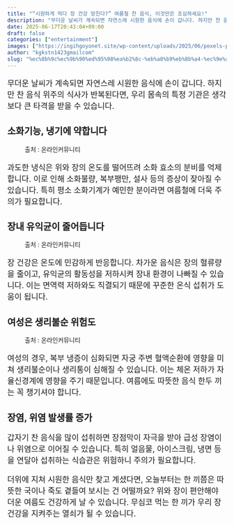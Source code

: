 ```yaml
---
title: "“시원하게 먹다 장 건강 망친다?” 여름철 찬 음식, 이것만은 조심하세요!"
description: "무더운 날씨가 계속되면 자연스레 시원한 음식에 손이 갑니다. 하지만 찬 음식 위주의 식사가 반복된다면, 우리 몸속의 특정 기관은 생각보다 큰 타격을 받을 수 있습니다."
date: 2025-06-17T20:43:04+09:00
draft: false
categories: ["entertainment"]
images: ["https://ingihgoyonet.site/wp-content/uploads/2025/06/pexels-pixabay-434259-1024x657.jpg", "https://ingihgoyonet.site/wp-content/uploads/2025/06/pexels-n-voitkevich-4641445-683x1024.jpg", "https://ingihgoyonet.site/wp-content/uploads/2025/06/pexels-cottonbro-6473737-683x1024.jpg"]
author: "kgkstn1423gmailcom"
slug: "%ec%8b%9c%ec%9b%90%ed%95%98%ea%b2%8c-%eb%a8%b9%eb%8b%a4-%ec%9e%a5-%ea%b1%b4%ea%b0%95-%eb%a7%9d%ec%b9%9c%eb%8b%a4-%ec%97%ac%eb%a6%84%ec%b2%a0-%ec%b0%ac-%ec%9d%8c%ec%8b%9d-%ec%9d%b4"
---
```


<p style="font-size:18px">무더운 날씨가 계속되면 자연스레 시원한 음식에 손이 갑니다. 하지만 찬 음식 위주의 식사가 반복된다면, 우리 몸속의 특정 기관은 생각보다 큰 타격을 받을 수 있습니다.</p> <h2 >소화기능, 냉기에 약합니다</h2> <figure ><img src="https://ingihgoyonet.site/wp-content/uploads/2025/06/pexels-pixabay-434259-1024x657.jpg" alt="" style="aspect-ratio:16/9;object-fit:cover"/><figcaption >출처 : 온라인커뮤니티</figcaption></figure> <p style="font-size:18px">과도한 냉식은 위와 장의 온도를 떨어뜨려 소화 효소의 분비를 억제합니다. 이로 인해 소화불량, 복부팽만, 설사 등의 증상이 잦아질 수 있습니다. 특히 평소 소화기계가 예민한 분이라면 여름철에 더욱 주의가 필요합니다.</p> <h2 >장내 유익균이 줄어듭니다</h2> <figure ><img src="https://ingihgoyonet.site/wp-content/uploads/2025/06/pexels-n-voitkevich-4641445-683x1024.jpg" alt="" style="aspect-ratio:16/9;object-fit:cover"/><figcaption >출처 : 온라인커뮤니티</figcaption></figure> <p style="font-size:18px">장 건강은 온도에 민감하게 반응합니다. 차가운 음식은 장의 혈류량을 줄이고, 유익균의 활동성을 저하시켜 장내 환경이 나빠질 수 있습니다. 이는 면역력 저하와도 직결되기 때문에 꾸준한 온식 섭취가 도움이 됩니다.</p> <h2 >여성은 생리불순 위험도</h2> <figure ><img src="https://ingihgoyonet.site/wp-content/uploads/2025/06/pexels-cottonbro-6473737-683x1024.jpg" alt="" style="aspect-ratio:16/9;object-fit:cover"/><figcaption >출처 : 온라인커뮤니티</figcaption></figure> <p style="font-size:18px">여성의 경우, 복부 냉증이 심화되면 자궁 주변 혈액순환에 영향을 미쳐 생리불순이나 생리통이 심해질 수 있습니다. 이는 체온 저하가 자율신경계에 영향을 주기 때문입니다. 여름에도 따뜻한 음식 한두 끼는 꼭 챙기셔야 합니다.</p> <h2 >장염, 위염 발생률 증가</h2> <p style="font-size:18px">갑자기 찬 음식을 많이 섭취하면 장점막이 자극을 받아 급성 장염이나 위염으로 이어질 수 있습니다. 특히 얼음물, 아이스크림, 냉면 등을 연달아 섭취하는 식습관은 위험하니 주의가 필요합니다.</p> <p style="font-size:18px">더위에 지쳐 시원한 음식만 찾고 계셨다면, 오늘부터는 한 끼쯤은 따뜻한 국이나 죽도 곁들여 보시는 건 어떨까요? 위와 장이 편안해야 더운 여름도 건강하게 날 수 있습니다. 무심코 먹는 한 끼가 우리 장 건강을 지켜주는 열쇠가 될 수 있습니다.</p>
